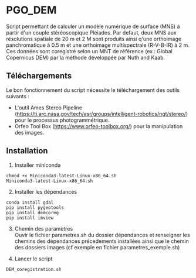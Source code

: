 # PGO_DEM

Script permettant de calculer un modèle numérique de surface (MNS) à partir d'un couple stéréoscopique Pléiades. Par defaut, deux MNS aux résolutions spatiale de 20 m et 2 M sont produits ainsi q'une orthoimage panchromatique à 0.5 m et une orthoimage multispectrale (R-V-B-IR) à 2 m.
Ces données sont coregistré selon un MNT de référence (ex : Global Copernicus DEM) par la méthode développée par Nuth and Kaab. 


## Téléchargements
Le bon fonctionnement du script nécessite le téléchargement des outils suivants : 
 - L'outil Ames Stereo Pipeline (https://ti.arc.nasa.gov/tech/asr/groups/intelligent-robotics/ngt/stereo/) pour le processus photogrammétrique.
 - Orfeo Tool Box (https://www.orfeo-toolbox.org/) pour la manipulation des images.

## Installation

1. Installer miniconda
```
chmod +x Miniconda3-latest-Linux-x86_64.sh
Miniconda3-latest-Linux-x86_64.sh
```
2. Installer les dépendances
```
conda install gdal
pip install pygeotools
pip install demcoreg
pip install imview
```
3. Chemin des paramètres<br/>
Ouvir le fichier parametres.sh du dossier dépendances et renseigner les chemins des dépendances précedements installées ainsi que le chemin des dossiers images (cf exemple en fichier parametres_exemple.sh)

4. Lancer le script 
```
DEM_coregistration.sh
```
